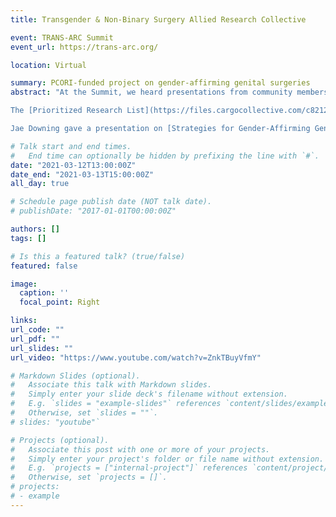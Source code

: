 ```yaml
---
title: Transgender & Non-Binary Surgery Allied Research Collective

event: TRANS-ARC Summit
event_url: https://trans-arc.org/

location: Virtual

summary: PCORI-funded project on gender-affirming genital surgeries
abstract: "At the Summit, we heard presentations from community members, clinicians and researchers about surgery and transgender health research. In small groups we worked together to create research questions, discussed barriers to community engagement in research, and brainstormed ways to share the results of our work and future research with the community we serve. 

The [Prioritized Research List](https://files.cargocollective.com/c821244/TRANS-ARC-CER-QUESTIONS.pdf) was our final product for this Summit.

Jae Downing gave a presentation on [Strategies for Gender-Affirming Genital Surgery Research](https://www.youtube.com/watch?v=ZnkTBuyVfmY) and later moderated a panel on [Dissemination of Research Findings: Research to Practice, Policy and Community](https://www.youtube.com/watch?v=MMpJoU8cCdI) with Gaines Blasdel (Healthy Trans & NYU Langone), Maddie Deutsch, MD, MPH (UCSF & USPATH), Jody Herman, PhD, (Williams Institute & UCLA), and Luz-Fernanda Venegas (UCSF)."

# Talk start and end times.
#   End time can optionally be hidden by prefixing the line with `#`.
date: "2021-03-12T13:00:00Z"
date_end: "2021-03-13T15:00:00Z"
all_day: true

# Schedule page publish date (NOT talk date).
# publishDate: "2017-01-01T00:00:00Z"

authors: []
tags: []

# Is this a featured talk? (true/false)
featured: false

image:
  caption: ''
  focal_point: Right

links:
url_code: ""
url_pdf: ""
url_slides: ""
url_video: "https://www.youtube.com/watch?v=ZnkTBuyVfmY"

# Markdown Slides (optional).
#   Associate this talk with Markdown slides.
#   Simply enter your slide deck's filename without extension.
#   E.g. `slides = "example-slides"` references `content/slides/example-slides.md`.
#   Otherwise, set `slides = ""`.
# slides: "youtube"`

# Projects (optional).
#   Associate this post with one or more of your projects.
#   Simply enter your project's folder or file name without extension.
#   E.g. `projects = ["internal-project"]` references `content/project/deep-learning/index.md`.
#   Otherwise, set `projects = []`.
# projects:
# - example
---
```



